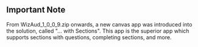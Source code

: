 ## Important Note
From WizAud_1_0_0_9.zip onwards, a new canvas app was introduced into the solution, called "... with Sections". This app is the superior app which supports sections with questions, completing sections, and more.
